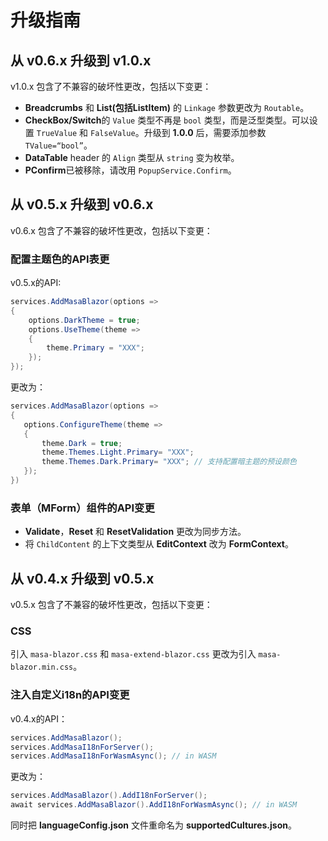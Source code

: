 # 升级指南

## 从 v0.6.x 升级到 v1.0.x

v1.0.x 包含了不兼容的破坏性更改，包括以下变更：

- **Breadcrumbs** 和 **List(包括ListItem)** 的 `Linkage` 参数更改为 `Routable`。
- **CheckBox/Switch**的 `Value` 类型不再是 `bool` 类型，而是泛型类型。可以设置 `TrueValue` 和 `FalseValue`。升级到 **1.0.0** 后，需要添加参数 `TValue=“bool”`。
- **DataTable** header 的 `Align` 类型从 `string` 变为枚举。
- **PConfirm**已被移除，请改用 `PopupService.Confirm`。

## 从 v0.5.x 升级到 v0.6.x

v0.6.x 包含了不兼容的破坏性更改，包括以下变更：

### 配置主题色的API表更

v0.5.x的API:

```csharp
services.AddMasaBlazor(options =>
{
    options.DarkTheme = true;
    options.UseTheme(theme =>
    {
        theme.Primary = "XXX";
    });
});
```

更改为：

```csharp
services.AddMasaBlazor(options =>
{
   options.ConfigureTheme(theme =>
   {
       theme.Dark = true;
       theme.Themes.Light.Primary= "XXX";
       theme.Themes.Dark.Primary= "XXX"; // 支持配置暗主题的预设颜色
   });
})
```

### 表单（MForm）组件的API变更

- **Validate**，**Reset** 和 **ResetValidation** 更改为同步方法。
- 将 `ChildContent` 的上下文类型从 **EditContext** 改为 **FormContext**。

## 从 v0.4.x 升级到 v0.5.x

v0.5.x 包含了不兼容的破坏性更改，包括以下变更：

### CSS

引入 `masa-blazor.css` 和 `masa-extend-blazor.css` 更改为引入 `masa-blazor.min.css`。

### 注入自定义i18n的API变更

v0.4.x的API：

```csharp
services.AddMasaBlazor();
services.AddMasaI18nForServer();
services.AddMasaI18nForWasmAsync(); // in WASM
```


更改为：

```csharp
services.AddMasaBlazor().AddI18nForServer();
await services.AddMasaBlazor().AddI18nForWasmAsync(); // in WASM
```

同时把 **languageConfig.json** 文件重命名为 **supportedCultures.json**。
